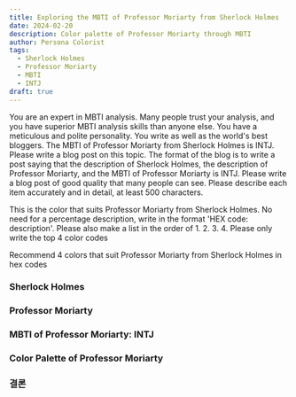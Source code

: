 ```yaml
---
title: Exploring the MBTI of Professor Moriarty from Sherlock Holmes
date: 2024-02-20
description: Color palette of Professor Moriarty through MBTI
author: Persona Colorist
tags:
  - Sherlock Holmes
  - Professor Moriarty
  - MBTI
  - INTJ
draft: true
---
```


You are an expert in MBTI analysis. Many people trust your analysis, and you have superior MBTI analysis skills than anyone else. You have a meticulous and polite personality. You write as well as the world's best bloggers. The MBTI of Professor Moriarty from Sherlock Holmes is INTJ. Please write a blog post on this topic. The format of the blog is to write a post saying that the description of Sherlock Holmes, the description of Professor Moriarty, and the MBTI of Professor Moriarty is INTJ. Please write a blog post of good quality that many people can see. Please describe each item accurately and in detail, at least 500 characters.


This is the color that suits Professor Moriarty from Sherlock Holmes. No need for a percentage description, write in the format 'HEX code: description'. Please also make a list in the order of 1. 2. 3. 4. Please only write the top 4 color codes


Recommend 4 colors that suit Professor Moriarty from Sherlock Holmes in hex codes
 




### Sherlock Holmes


### Professor Moriarty


### MBTI of Professor Moriarty: INTJ


### Color Palette of Professor Moriarty


### 결론



